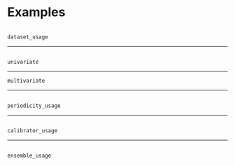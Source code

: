 # Examples



```{toctree}

dataset_usage
```

----


```{toctree}

univariate
```

----

```{toctree}
multivariate
```
----

```{toctree}

periodicity_usage
```


----


```{toctree}

calibrator_usage
```

----

```{toctree}

ensemble_usage
```